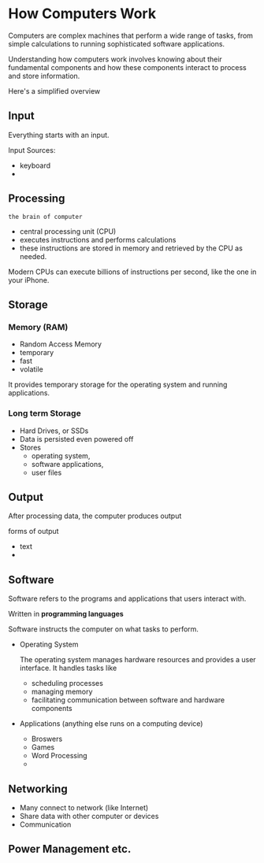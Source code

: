 
# How Computers Work
Computers are complex machines that perform a wide range of tasks, from simple calculations to running sophisticated software applications. 

Understanding how computers work involves knowing about their fundamental components and how these components interact to process and store information.

Here's a simplified overview

## Input

Everything starts with an input.

Input Sources:
- keyboard
-


## Processing
`the brain of computer`

- central processing unit (CPU)
- executes instructions and performs calculations
- these instructions are stored in memory and retrieved by the CPU as needed.

Modern CPUs can execute billions of instructions per second, like the one in your iPhone.


## Storage
### Memory (RAM)
- Random Access Memory
- temporary 
- fast
- volatile


It provides temporary storage for the operating system and running applications.

### Long term Storage

- Hard Drives, or SSDs
- Data is persisted even powered off
- Stores 
    - operating system, 
    - software applications, 
    - user files 

## Output
After processing data, the computer produces output

forms of output
- text
- 
## Software

Software refers to the programs and applications that users interact with.

Written in <b>programming languages</b>

Software instructs the computer on what tasks to perform.

- Operating System

    The operating system manages hardware resources and provides a user interface. It handles tasks like 
    - scheduling processes
    - managing memory
    - facilitating communication between software and hardware components

- Applications (anything else runs on a computing device)
    - Broswers
    - Games
    - Word Processing
    - 

## Networking

- Many connect to network (like Internet)
- Share data with other computer or devices
- Communication

## Power Management etc.
##